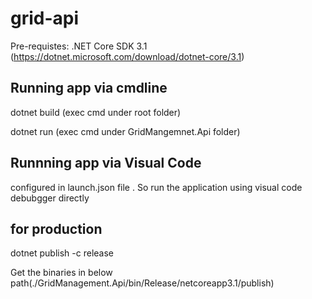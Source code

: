 # grid-api

 Pre-requistes:
.NET Core SDK 3.1 (https://dotnet.microsoft.com/download/dotnet-core/3.1)

## Running app via cmdline
dotnet build (exec cmd under root folder)

dotnet run (exec cmd under GridMangemnet.Api folder)

## Runnning app via Visual Code
configured in launch.json file . So run the application using visual code debubgger directly 

## for production
dotnet publish -c release 

Get the binaries in below path(./GridManagement.Api/bin/Release/netcoreapp3.1/publish)

